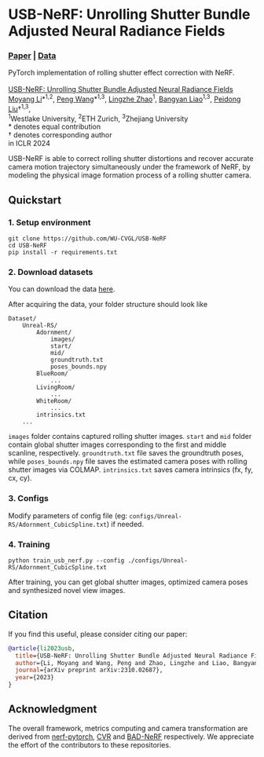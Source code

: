 # USB-NeRF: Unrolling Shutter Bundle Adjusted Neural Radiance Fields
<!-- ### [Project Page]() | [Video]() |  -->
### [Paper](https://arxiv.org/abs/2310.02687) | [Data](https://drive.google.com/file/d/1ndBlTCaWkQv1rAPXbGSVmUqRACCvfJOl/view?usp=sharing)<br>
PyTorch implementation of rolling shutter effect correction with NeRF.<br><br>
[USB-NeRF: Unrolling Shutter Bundle Adjusted Neural Radiance Fields](https://arxiv.org/abs/2310.0268)  
 [Moyang Li](https://scholar.google.com/citations?user=Qvu8bNYAAAAJ&hl)\*<sup>1,2</sup>,
 [Peng Wang](https://wangpeng000.github.io/)\*<sup>1,3</sup>,
 [Lingzhe Zhao](https://scholar.google.com/citations?user=mN764NsAAAAJ&hl=en)<sup>1</sup>,
 [Bangyan Liao](https://scholar.google.com/citations?user=0z2qluIAAAAJ&hl)<sup>1,3</sup>,
 [Peidong Liu](https://ethliup.github.io/)†<sup>1,3</sup>,<br>
 <sup>1</sup>Westlake University, <sup>2</sup>ETH Zurich, <sup>3</sup>Zhejiang University  
\* denotes equal contribution  
† denotes corresponding author  
in ICLR 2024

USB-NeRF is able to correct rolling shutter distortions and recover accurate camera motion trajectory simultaneously under the framework of NeRF, by modeling the physical image formation process of a rolling shutter camera.

## Quickstart

### 1. Setup environment

```
git clone https://github.com/WU-CVGL/USB-NeRF
cd USB-NeRF
pip install -r requirements.txt
```

### 2. Download datasets

You can download the data [here](https://drive.google.com/file/d/1ndBlTCaWkQv1rAPXbGSVmUqRACCvfJOl/view?usp=sharing).

After acquiring the data, your folder structure should look like
```
Dataset/
    Unreal-RS/
        Adornment/
            images/
            start/
            mid/
            groundtruth.txt
            poses_bounds.npy
        BlueRoom/
            ...
        LivingRoom/
            ...
        WhiteRoom/
            ...
        intrinsics.txt
    ...
```
`images` folder contains captured rolling shutter images. `start` and `mid` folder contain global shutter images corresponding to the first and middle scanline, respectively. `groundtruth.txt` file saves the groundtruth poses, while `poses_bounds.npy` file saves the estimated camera poses with rolling shutter images via COLMAP. `intrinsics.txt` saves camera intrinsics (fx, fy, cx, cy).

### 3. Configs

Modify parameters of config file (eg: `configs/Unreal-RS/Adornment_CubicSpline.txt`) if needed.


### 4. Training

```
python train_usb_nerf.py --config ./configs/Unreal-RS/Adornment_CubicSpline.txt
```

After training, you can get global shutter images, optimized camera poses and synthesized novel view images.

## Citation

If you find this useful, please consider citing our paper:

```bibtex
@article{li2023usb,
  title={USB-NeRF: Unrolling Shutter Bundle Adjusted Neural Radiance Fields},
  author={Li, Moyang and Wang, Peng and Zhao, Lingzhe and Liao, Bangyan and Liu, Peidong},
  journal={arXiv preprint arXiv:2310.02687},
  year={2023}
}
```

## Acknowledgment

The overall framework, metrics computing and camera transformation are derived from [nerf-pytorch](https://github.com/yenchenlin/nerf-pytorch/), [CVR](https://github.com/GitCVfb/CVR) and [BAD-NeRF](https://github.com/WU-CVGL/BAD-NeRF) respectively. We appreciate the effort of the contributors to these repositories.